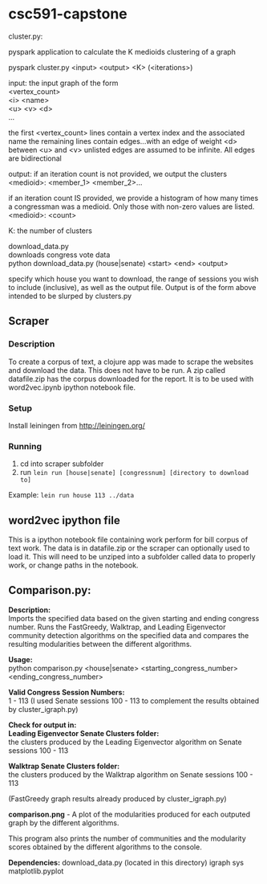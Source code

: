 # csc591-capstone
cluster.py:

pyspark application to calculate the K medioids clustering of a graph
<p>pyspark cluster.py &lt;input&gt; &lt;output&gt; &lt;K&gt; (&lt;iterations&gt;)<p>
input: the input graph of the form
<br>&lt;vertex_count&gt;
<br>&lt;i&gt; &lt;name&gt;<br>
&lt;u&gt; &lt;v&gt; &lt;d&gt;<br>
...

the first &lt;vertex_count&gt; lines contain a vertex index and the associated name
the remaining lines contain edges...with an edge of weight &lt;d&gt; between &lt;u&gt; and &lt;v&gt;
unlisted edges are assumed to be infinite. All edges are bidirectional

output: if an iteration count is not provided, we output the clusters
&lt;medioid&gt;: &lt;member_1&gt; &lt;member_2&gt;...

if an iteration count IS provided, we provide a histogram of how many times a congressman was a medioid. Only those with non-zero values are listed.<br>
&lt;medioid&gt;: &lt;count&gt;

K: the number of clusters

download_data.py<br>
downloads congress vote data<br>
python download_data.py (house|senate) &lt;start&gt; &lt;end&gt; &lt;output&gt;

specify which house you want to download, the range of sessions you wish to include (inclusive), as well as the output file. Output is of the form above intended to be slurped by clusters.py


## Scraper

### Description

To create a corpus of text, a clojure app was made to scrape the websites and download the data. This does not have to be run. A zip called datafile.zip has the corpus downloaded for the report. It is to be used with word2vec.ipynb ipython notebook file.

### Setup

Install leiningen from http://leiningen.org/

### Running

1. cd into scraper subfolder
2. run 
``` lein run [house|senate] [congressnum] [directory to download to] ```

Example:
``` lein run house 113 ../data ```

## word2vec ipython file

This is a ipython notebook file containing work perform for bill corpus of text work. The data is in datafile.zip or the scraper can optionally used to load it. This will need to be unziped into a subfolder called data to properly work, or change paths in the notebook.

## Comparison.py:

**Description:**<br>
Imports the specified data based on the given starting and ending congress number.
Runs the FastGreedy, Walktrap, and Leading Eigenvector community detection algorithms
on the specified data and compares the resulting modularities between the different algorithms.

**Usage:**<br>
python comparison.py &lt;house|senate&gt; &lt;starting_congress_number&gt; &lt;ending_congress_number&gt;

**Valid Congress Session Numbers:**<br>
1 - 113 (I used Senate sessions 100 - 113 to complement the results obtained by cluster_igraph.py)

**Check for output in:**<br>
**Leading Eigenvector Senate Clusters folder:**<br> the clusters produced by the Leading Eigenvector algorithm on Senate sessions 100 - 113

**Walktrap Senate Clusters folder:**<br> the clusters produced by the Walktrap algorithm on Senate sessions 100 - 113

(FastGreedy graph results already produced by cluster_igraph.py)

**comparison.png** - A plot of the modularities produced for each outputed graph by the different algorithms. 

This program also prints the number of communities and the modularity scores
obtained by the different algorithms to the console.

**Dependencies:**
download_data.py (located in this directory)
igraph
sys
matplotlib.pyplot
